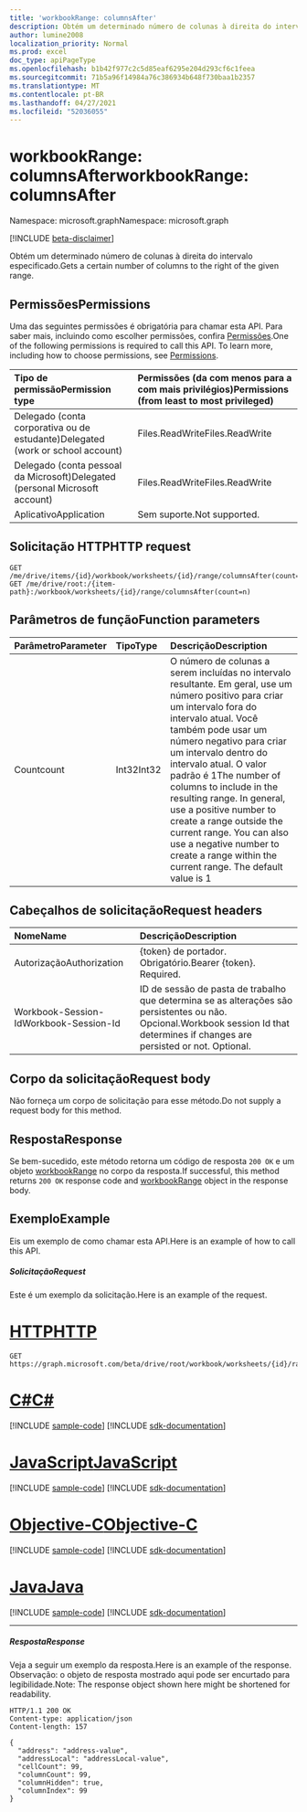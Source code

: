 ```yaml
---
title: 'workbookRange: columnsAfter'
description: Obtém um determinado número de colunas à direita do intervalo especificado.
author: lumine2008
localization_priority: Normal
ms.prod: excel
doc_type: apiPageType
ms.openlocfilehash: b1b42f977c2c5d85eaf6295e204d293cf6c1feea
ms.sourcegitcommit: 71b5a96f14984a76c386934b648f730baa1b2357
ms.translationtype: MT
ms.contentlocale: pt-BR
ms.lasthandoff: 04/27/2021
ms.locfileid: "52036055"
---
```

# <a name="workbookrange-columnsafter"></a><span data-ttu-id="db28c-103">workbookRange: columnsAfter</span><span class="sxs-lookup"><span data-stu-id="db28c-103">workbookRange: columnsAfter</span></span>

<span data-ttu-id="db28c-104">Namespace: microsoft.graph</span><span class="sxs-lookup"><span data-stu-id="db28c-104">Namespace: microsoft.graph</span></span>

[!INCLUDE [beta-disclaimer](../../includes/beta-disclaimer.md)]

<span data-ttu-id="db28c-105">Obtém um determinado número de colunas à direita do intervalo especificado.</span><span class="sxs-lookup"><span data-stu-id="db28c-105">Gets a certain number of columns to the right of the given range.</span></span>

## <a name="permissions"></a><span data-ttu-id="db28c-106">Permissões</span><span class="sxs-lookup"><span data-stu-id="db28c-106">Permissions</span></span>
<span data-ttu-id="db28c-p101">Uma das seguintes permissões é obrigatória para chamar esta API. Para saber mais, incluindo como escolher permissões, confira [Permissões](/graph/permissions-reference).</span><span class="sxs-lookup"><span data-stu-id="db28c-p101">One of the following permissions is required to call this API. To learn more, including how to choose permissions, see [Permissions](/graph/permissions-reference).</span></span>

|<span data-ttu-id="db28c-109">Tipo de permissão</span><span class="sxs-lookup"><span data-stu-id="db28c-109">Permission type</span></span>      | <span data-ttu-id="db28c-110">Permissões (da com menos para a com mais privilégios)</span><span class="sxs-lookup"><span data-stu-id="db28c-110">Permissions (from least to most privileged)</span></span>              |
|:--------------------|:---------------------------------------------------------|
|<span data-ttu-id="db28c-111">Delegado (conta corporativa ou de estudante)</span><span class="sxs-lookup"><span data-stu-id="db28c-111">Delegated (work or school account)</span></span> | <span data-ttu-id="db28c-112">Files.ReadWrite</span><span class="sxs-lookup"><span data-stu-id="db28c-112">Files.ReadWrite</span></span>    |
|<span data-ttu-id="db28c-113">Delegado (conta pessoal da Microsoft)</span><span class="sxs-lookup"><span data-stu-id="db28c-113">Delegated (personal Microsoft account)</span></span> | <span data-ttu-id="db28c-114">Files.ReadWrite</span><span class="sxs-lookup"><span data-stu-id="db28c-114">Files.ReadWrite</span></span>    |
|<span data-ttu-id="db28c-115">Aplicativo</span><span class="sxs-lookup"><span data-stu-id="db28c-115">Application</span></span> | <span data-ttu-id="db28c-116">Sem suporte.</span><span class="sxs-lookup"><span data-stu-id="db28c-116">Not supported.</span></span> |

## <a name="http-request"></a><span data-ttu-id="db28c-117">Solicitação HTTP</span><span class="sxs-lookup"><span data-stu-id="db28c-117">HTTP request</span></span>
<!-- { "blockType": "ignored" } -->
```http
GET /me/drive/items/{id}/workbook/worksheets/{id}/range/columnsAfter(count=n)
GET /me/drive/root:/{item-path}:/workbook/worksheets/{id}/range/columnsAfter(count=n)

```
## <a name="function-parameters"></a><span data-ttu-id="db28c-118">Parâmetros de função</span><span class="sxs-lookup"><span data-stu-id="db28c-118">Function parameters</span></span>

| <span data-ttu-id="db28c-119">Parâmetro</span><span class="sxs-lookup"><span data-stu-id="db28c-119">Parameter</span></span>    | <span data-ttu-id="db28c-120">Tipo</span><span class="sxs-lookup"><span data-stu-id="db28c-120">Type</span></span>   |<span data-ttu-id="db28c-121">Descrição</span><span class="sxs-lookup"><span data-stu-id="db28c-121">Description</span></span>|
|:---------------|:--------|:----------|
|<span data-ttu-id="db28c-122">Count</span><span class="sxs-lookup"><span data-stu-id="db28c-122">count</span></span>|<span data-ttu-id="db28c-123">Int32</span><span class="sxs-lookup"><span data-stu-id="db28c-123">Int32</span></span>|<span data-ttu-id="db28c-p102">O número de colunas a serem incluídas no intervalo resultante. Em geral, use um número positivo para criar um intervalo fora do intervalo atual. Você também pode usar um número negativo para criar um intervalo dentro do intervalo atual. O valor padrão é 1</span><span class="sxs-lookup"><span data-stu-id="db28c-p102">The number of columns to include in the resulting range. In general, use a positive number to create a range outside the current range. You can also use a negative number to create a range within the current range. The default value is 1</span></span>|

## <a name="request-headers"></a><span data-ttu-id="db28c-128">Cabeçalhos de solicitação</span><span class="sxs-lookup"><span data-stu-id="db28c-128">Request headers</span></span>
| <span data-ttu-id="db28c-129">Nome</span><span class="sxs-lookup"><span data-stu-id="db28c-129">Name</span></span>       | <span data-ttu-id="db28c-130">Descrição</span><span class="sxs-lookup"><span data-stu-id="db28c-130">Description</span></span>|
|:---------------|:----------|
| <span data-ttu-id="db28c-131">Autorização</span><span class="sxs-lookup"><span data-stu-id="db28c-131">Authorization</span></span>  | <span data-ttu-id="db28c-p103">{token} de portador. Obrigatório.</span><span class="sxs-lookup"><span data-stu-id="db28c-p103">Bearer {token}. Required.</span></span> |
| <span data-ttu-id="db28c-134">Workbook-Session-Id</span><span class="sxs-lookup"><span data-stu-id="db28c-134">Workbook-Session-Id</span></span>  | <span data-ttu-id="db28c-p104">ID de sessão de pasta de trabalho que determina se as alterações são persistentes ou não. Opcional.</span><span class="sxs-lookup"><span data-stu-id="db28c-p104">Workbook session Id that determines if changes are persisted or not. Optional.</span></span>|

## <a name="request-body"></a><span data-ttu-id="db28c-137">Corpo da solicitação</span><span class="sxs-lookup"><span data-stu-id="db28c-137">Request body</span></span>
<span data-ttu-id="db28c-138">Não forneça um corpo de solicitação para esse método.</span><span class="sxs-lookup"><span data-stu-id="db28c-138">Do not supply a request body for this method.</span></span>

## <a name="response"></a><span data-ttu-id="db28c-139">Resposta</span><span class="sxs-lookup"><span data-stu-id="db28c-139">Response</span></span>

<span data-ttu-id="db28c-140">Se bem-sucedido, este método retorna um código de resposta `200 OK` e um objeto [workbookRange](../resources/workbookrange.md) no corpo da resposta.</span><span class="sxs-lookup"><span data-stu-id="db28c-140">If successful, this method returns `200 OK` response code and [workbookRange](../resources/workbookrange.md) object in the response body.</span></span>

## <a name="example"></a><span data-ttu-id="db28c-141">Exemplo</span><span class="sxs-lookup"><span data-stu-id="db28c-141">Example</span></span>
<span data-ttu-id="db28c-142">Eis um exemplo de como chamar esta API.</span><span class="sxs-lookup"><span data-stu-id="db28c-142">Here is an example of how to call this API.</span></span>
##### <a name="request"></a><span data-ttu-id="db28c-143">Solicitação</span><span class="sxs-lookup"><span data-stu-id="db28c-143">Request</span></span>
<span data-ttu-id="db28c-144">Este é um exemplo da solicitação.</span><span class="sxs-lookup"><span data-stu-id="db28c-144">Here is an example of the request.</span></span>

# <a name="http"></a>[<span data-ttu-id="db28c-145">HTTP</span><span class="sxs-lookup"><span data-stu-id="db28c-145">HTTP</span></span>](#tab/http)
<!-- {
  "blockType": "request",
  "name": "workbookrange_columnsafter"
}-->
```msgraph-interactive
GET https://graph.microsoft.com/beta/drive/root/workbook/worksheets/{id}/range/columnsAfter(count=2)
```
# <a name="c"></a>[<span data-ttu-id="db28c-146">C#</span><span class="sxs-lookup"><span data-stu-id="db28c-146">C#</span></span>](#tab/csharp)
[!INCLUDE [sample-code](../includes/snippets/csharp/workbookrange-columnsafter-csharp-snippets.md)]
[!INCLUDE [sdk-documentation](../includes/snippets/snippets-sdk-documentation-link.md)]

# <a name="javascript"></a>[<span data-ttu-id="db28c-147">JavaScript</span><span class="sxs-lookup"><span data-stu-id="db28c-147">JavaScript</span></span>](#tab/javascript)
[!INCLUDE [sample-code](../includes/snippets/javascript/workbookrange-columnsafter-javascript-snippets.md)]
[!INCLUDE [sdk-documentation](../includes/snippets/snippets-sdk-documentation-link.md)]

# <a name="objective-c"></a>[<span data-ttu-id="db28c-148">Objective-C</span><span class="sxs-lookup"><span data-stu-id="db28c-148">Objective-C</span></span>](#tab/objc)
[!INCLUDE [sample-code](../includes/snippets/objc/workbookrange-columnsafter-objc-snippets.md)]
[!INCLUDE [sdk-documentation](../includes/snippets/snippets-sdk-documentation-link.md)]

# <a name="java"></a>[<span data-ttu-id="db28c-149">Java</span><span class="sxs-lookup"><span data-stu-id="db28c-149">Java</span></span>](#tab/java)
[!INCLUDE [sample-code](../includes/snippets/java/workbookrange-columnsafter-java-snippets.md)]
[!INCLUDE [sdk-documentation](../includes/snippets/snippets-sdk-documentation-link.md)]

---


##### <a name="response"></a><span data-ttu-id="db28c-150">Resposta</span><span class="sxs-lookup"><span data-stu-id="db28c-150">Response</span></span>
<span data-ttu-id="db28c-151">Veja a seguir um exemplo da resposta.</span><span class="sxs-lookup"><span data-stu-id="db28c-151">Here is an example of the response.</span></span> <span data-ttu-id="db28c-152">Observação: o objeto de resposta mostrado aqui pode ser encurtado para legibilidade.</span><span class="sxs-lookup"><span data-stu-id="db28c-152">Note: The response object shown here might be shortened for readability.</span></span>
<!-- {
  "blockType": "response",
  "truncated": true,
  "@odata.type": "microsoft.graph.workbookRange"
} -->
```http
HTTP/1.1 200 OK
Content-type: application/json
Content-length: 157

{
  "address": "address-value",
  "addressLocal": "addressLocal-value",
  "cellCount": 99,
  "columnCount": 99,
  "columnHidden": true,
  "columnIndex": 99
}
```
<!-- uuid: 8fcb5dbc-d5aa-4681-8e31-b001d5168d79 
2015-10-25 14:57:30 UTC -->
<!-- {
  "type": "#page.annotation",
  "description": "Example",
  "keywords": "",
  "section": "documentation",
  "tocPath": "",
  "suppressions": [
  ]
}-->


